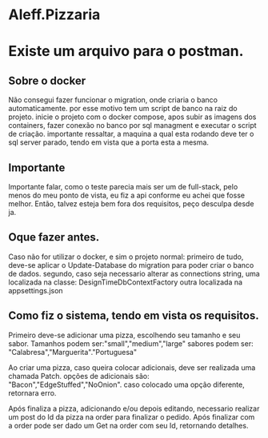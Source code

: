# Aleff.Pizzaria

# Existe um arquivo para o postman.

## Sobre o docker
Não consegui fazer funcionar o migration, onde criaria o banco automaticamente.
por esse motivo tem um script de banco na raiz do projeto.
inicie o projeto com o docker compose, apos subir as imagens dos containers, fazer conexão no banco por sql managment e executar o script de criação.
importante ressaltar, a maquina a qual esta rodando deve ter o sql server parado, tendo em vista que a porta esta a mesma.


## Importante
Importante falar, como o teste parecia mais ser um de full-stack, pelo menos do meu ponto de vista, eu fiz a api conforme eu achei que fosse melhor.
Então, talvez esteja bem fora dos requisitos, peço desculpa desde ja.

## Oque fazer antes.
Caso não for utilizar o docker, e sim o projeto normal:
primeiro de tudo, deve-se aplicar o Update-Database do migration para poder criar o banco de dados.
segundo, caso seja necessario alterar as connections string, uma localizada na classe: DesignTimeDbContextFactory
outra localizada na appsettings.json 

## Como fiz o sistema, tendo em vista os requisitos.
Primeiro deve-se adicionar uma pizza, escolhendo seu tamanho e seu sabor.
Tamanhos podem ser:"small","medium","large"
sabores podem ser: "Calabresa","Marguerita"."Portuguesa"

Ao criar uma pizza, caso queira colocar adicionais, deve ser realizada uma chamada Patch.
opções de adicionais são: "Bacon","EdgeStuffed","NoOnion". caso colocado uma opção diferente, retornara erro.

Após finaliza a pizza, adicionando e/ou depois editando, necessario realizar um post do Id da pizza na order para finalizar o pedido.
Após finalizar com a order pode ser dado um Get na order com seu Id, retornando detalhes.
